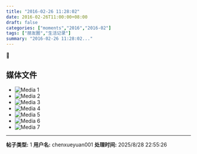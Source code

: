 ```yaml
---
title: "2016-02-26 11:28:02"
date: 2016-02-26T11:00:00+08:00
draft: false
categories: ["moments","2016","2016-02"]
tags: ["朋友圈","生活记录"]
summary: "2016-02-26 11:28:02..."
---
```


🌺

## 媒体文件

- ![Media 1](/Moments/photos/2016-02-26/201602261128020.jpg)
- ![Media 2](/Moments/photos/2016-02-26/201602261128021.jpg)
- ![Media 3](/Moments/photos/2016-02-26/201602261128022.jpg)
- ![Media 4](/Moments/photos/2016-02-26/201602261128023.jpg)
- ![Media 5](/Moments/photos/2016-02-26/201602261128024.jpg)
- ![Media 6](/Moments/photos/2016-02-26/201602261128025.jpg)
- ![Media 7](/Moments/photos/2016-02-26/201602261128026.jpg)

---

**帖子类型:** 1
**用户名:** chenxueyuan001
**处理时间:** 2025/8/28 22:55:26